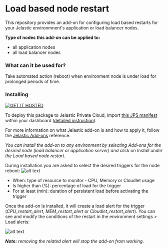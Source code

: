 # Load based node restart

This repository provides an add-on for configuring load based restarts for your Jelastic environmnent's application or load balancer nodes.

**Type of nodes this add-on can be applied to:**

- all application nodes
- all load balancer nodes

### What can it be used for?

Take automated action (reboot) when environment node is under load for prolonged periods of time.


### Installing

[![GET IT HOSTED](https://raw.githubusercontent.com/jelastic-jps/jpswiki/master/images/getithosted.png)](https://github.com/layershift/control_panel_load/blob/main/restart.jps)

To deploy this package to Jelastic Private Cloud, import [this JPS manifest](https://github.com/layershift/control_panel_load/blob/main/restart.jps) within your dashboard ([detailed instruction](https://docs.jelastic.com/environment-export-import#import)).

For more information on what Jelastic add-on is and how to apply it, follow the [Jelastic Add-ons](https://github.com/jelastic-jps/jpswiki/wiki/Jelastic-Addons) reference.

*You can install the add-on to any environment by selecting Add-ons for the desired node (load balancer or application server) and click on Install under the Load based node restart.*

During installation you are asked to select the desired triggers for the node reboot:
![alt text](https://github.com/layershift/control_panel_load/blob/main/images/install.PNG)

* When: type of resource to monitor - CPU, Memory or Cloudlet usage
* Is higher than (%): percentage of load for the trigger
* For at least (min): duration of persistent load before activating the trigger

Once the add-on is installed, it will create a load alert for the trigger (*CPU_restart_alert*, *MEM_restart_alert* or *Cloudlet_restart_alert*). You can see and modify the conditions of the restart in the environment settings > Load alerts:

![alt text](https://github.com/layershift/control_panel_load/blob/main/images/alert.PNG)

***Note:** removing the related alert will stop the add-on from working.*

